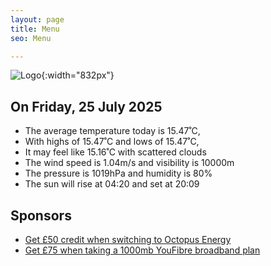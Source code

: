 ```yaml
---
layout: page
title: Menu
seo: Menu

---
```


![Logo](/images/logo.jpg){:width="832px"}

<!-- weather_marker starts -->
## On Friday, 25 July 2025

- The average temperature today is 15.47˚C,
- With highs of 15.47˚C and lows of 15.47˚C,
- It may feel like 15.16˚C with scattered clouds
- The wind speed is 1.04m/s and visibility is 10000m
- The pressure is 1019hPa and humidity is 80%
- The sun will rise at 04:20 and set at 20:09

<!-- weather_marker ends -->

## Sponsors

- [Get £50 credit when switching to Octopus Energy](https://bit.ly/3oD1nnS)
- [Get £75 when taking a 1000mb YouFibre broadband plan](https://aklam.io/91zWhU?)
